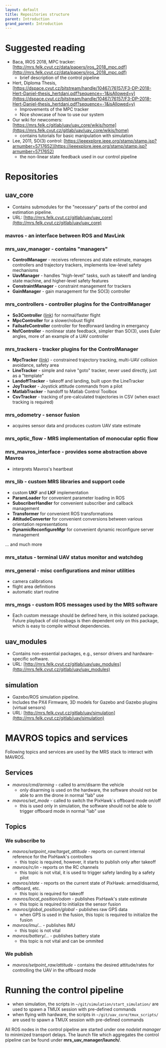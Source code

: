 ```yaml
---
layout: default
title: Repositories structure
parent: Introduction
grand_parent: Introduction
---
```


# Suggested reading

 * Baca, IROS 2018, MPC tracker: [http://mrs.felk.cvut.cz/data/papers/iros_2018_mpc.pdf](http://mrs.felk.cvut.cz/data/papers/iros_2018_mpc.pdf)
   * brief description of the control pipeline
 * Hert, Diploma Thesis, [https://dspace.cvut.cz/bitstream/handle/10467/76157/F3-DP-2018-Hert-Daniel-thesis_hertdani.pdf?sequence=-1&isAllowed=y](https://dspace.cvut.cz/bitstream/handle/10467/76157/F3-DP-2018-Hert-Daniel-thesis_hertdani.pdf?sequence=-1&isAllowed=y)
   * Improvements of the MPC tracker
   * Nice showcase of how to use our system
 * Our wiki for newcomers: [https://mrs.felk.c/gitlab/uav/uav_core/wikis/home](https://mrs.felk.cvut.cz/gitlab/uav/uav_core/wikis/home)
   * contains tutorials for basic manipulation with simulation
 * Lee, 2011, SO(3) control: [https://ieeexplore.ieee.org/stamp/stamp.jsp?arnumber=5717652](https://ieeexplore.ieee.org/stamp/stamp.jsp?arnumber=5717652)
   * the non-linear state feedback used in our control pipeline

# Repositories

## uav_core

  * Contains submodules for the "necessary" parts of the control and estimation pipeline.
  * URL: [http://mrs.felk.cvut.cz/gitlab/uav/uav_core](http://mrs.felk.cvut.cz/gitlab/uav/uav_core)

### mavros - an interface between ROS and MavLink

### mrs_uav_manager - contains "managers"

  * **ControlManager** - receives references and state estimate, manages controllers and trajectory trackers, implements low-level safety mechanisms
  * **UavManager** - handles "high-level" tasks, such as takeoff and landing state machine, and higher-level safety features
  * **ConstraintManager** - constraint management for trackers
  * **GainManager** - gain management for the SO(3) controller

### mrs_controllers - controller plugins for the ControlManager

  * **So3Controller** ([link](https://ieeexplore.ieee.org/stamp/stamp.jsp?arnumber=5717652)) for normal/faster flight
  * **MpcController** for a slower/robust flight
  * **FailsafeController** controller for feedforward landing in emergancy
  * **NsfController** - nonlinear state feedback, simpler than SO(3), uses Euler angles, more of an example of a UAV controller

### mrs_trackers - tracker plugins for the ControlManager

  * **MpcTracker** ([link](http://mrs.felk.cvut.cz/data/papers/iros_2018_mpc.pdf)) - constrained trajectory tracking, multi-UAV collision avoidance, safety area
  * **LineTracker** - simple and naive "goto" tracker, never used directly, just as a "template"
  * **LandoffTracker** - takeoff and landing, built upon the LineTracker
  * **JoyTracker** - Joystick attitude commands from a pilot
  * **MatlabTracker** - handoff to Matlab Control Toolbox
  * **CsvTracker** - tracking of pre-calculated trajectories in CSV (when exact tracking is required)

### mrs_odometry - sensor fusion

  * acquires sensor data and produces custom UAV state estimate

### mrs_optic_flow - MRS implementation of monocular optic flow

### mrs_mavros_interface - provides some abstraction above Mavros

  * interprets Mavros's heartbeat

### mrs_lib - custom MRS libraries and support code

  * custom **UKF** and **LKF** implementation
  * **ParamLoader** for convenient parameter loading in ROS
  * **SubscriberHandler** for convenient subscriber and callback management
  * **Transformer** for convenient ROS transformations
  * **AttitudeConverter** for convenient conversions between various orientation representations
  * **DynamicReconfigureMgr** for convenient dynamic reconfigure server management

... and much more

### mrs_status - terminal UAV status monitor and watchdog

### mrs_general - misc configurations and minor utilities

  * camera calibrations
  * flight area definitions
  * automatic start routine

### mrs_msgs - custom ROS messages used by the MRS software

* Each custom message should be defined here, in this isolated package. Future playback of old rosbags is then dependent only on this package, which is easy to compile without dependencies.

## uav_modules

  * Contains non-essential packages, e.g., sensor drivers and hardware-specific software.
  * URL: [http://mrs.felk.cvut.cz/gitlab/uav/uav_modules](http://mrs.felk.cvut.cz/gitlab/uav/uav_modules)

## simulation

  * Gazebo/ROS simulation pipeline.
  * Includes the PX4 Firmware, 3D models for Gazebo and Gazebo plugins (virtual sensors)
  * URL: [http://mrs.felk.cvut.cz/gitlab/uav/simulation](http://mrs.felk.cvut.cz/gitlab/uav/simulation)

# MAVROS topics and services

Following topics and services are used by the MRS stack to interact with MAVROS.

## Services

  * *mavros/cmd/arming* - called to arm/disarm the vehicle
    * only disarming is used on the hardware, the software should not be able to arm the drone in normal "lab" use
  * *mavros/set_mode* - called to switch the PixHawk`s offboard mode on/off
    * this is used only in simulation, the software should not be able to trigger offboard mode in normal "lab" use

## Topics

### We subscribe to

  * *mavros/setpoint_raw/target_attitude* - reports on current internal reference for the PixHawk's controllers
    * this topic is required, however, it starts to publish only after takeoff
  * *mavros/rc/in* - reports on the RC channels
    * this topic is not vital, it is used to trigger safety landing by a safety pilot
  * *mavros/state* - reports on the current state of PixHawk: armed/disarmd, offboard, etc.
    * this topic is required for takeoff 
  * *mavros/local_position/odom* - publishes PixHawk's state estimate
    * this topic is required to initialize the sensor fusion
  * *mavros/global_position/global* - publishes raw GPS data
    * when GPS is used in the fusion, this topic is required to initialize the fusion
  * *mavros/imu/...* - publishes IMU
    * this topic is not vital
  * *mavros/battery/...* - publishes battery state
    * this topic is not vital and can be ommited

### We publish

  * *mavros/setpoint_raw/attitude* - contains the desired attitude/rates for controlling the UAV in the offboard mode

# Running the control pipeline

  * when simulation, the scripts in `~/git/simulation/start_simulation/` are used to spawn a TMUX session with pre-defined commands
  * when flying with hardware, the scripts in `~/git/uav_core/tmux_scripts/` are used to spawn a TMUX session with pre-defined commands

  All ROS nodes in the control pipeline are started under one *nodelet manager* to minimized transport delays.
  The launch file which aggregates the control pipeline can be found under **mrs_uav_manager/launch/**.
